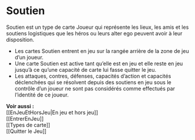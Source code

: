 # Soutien
Soutien est un type de carte Joueur qui représente les lieux, les amis et les soutiens logistiques que les héros ou leurs alter ego peuvent avoir à leur disposition.  

- Les cartes Soutien entrent en jeu sur la rangée arrière de la zone de jeu d’un joueur.
- Une carte Soutien est active tant qu’elle est en jeu et elle reste en jeu jusqu’à ce qu’une capacité de carte lui fasse quitter le jeu.
- Les attaques, contres, défenses, capacités d’action et capacités déclenchées qui se résolvent depuis des soutiens en jeu sous le contrôle d’un joueur ne sont pas considérés comme effectués par l’identité de ce joueur.

**Voir aussi :**  
[[EnJeuEtHorsJeu|En jeu et hors jeu]]  
[[EntrerEnJeu]]  
[[Types de carte]]  
[[Quitter le Jeu]]